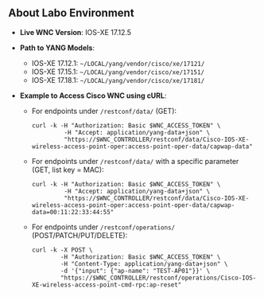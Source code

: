 ## About Labo Environment

- **Live WNC Version**: IOS-XE 17.12.5

- **Path to YANG Models**:

  - IOS-XE 17.12.1: `~/LOCAL/yang/vendor/cisco/xe/17121/`
  - IOS-XE 17.15.1: `~/LOCAL/yang/vendor/cisco/xe/17151/`
  - IOS-XE 17.18.1: `~/LOCAL/yang/vendor/cisco/xe/17181/`

- **Example to Access Cisco WNC using cURL**:

  - For endpoints under `/restconf/data/` (GET):

    ```
    curl -k -H "Authorization: Basic $WNC_ACCESS_TOKEN" \
             -H "Accept: application/yang-data+json" \
             "https://$WNC_CONTROLLER/restconf/data/Cisco-IOS-XE-wireless-access-point-oper:access-point-oper-data/capwap-data"
    ```

  - For endpoints under `/restconf/data/` with a specific parameter (GET, list key = MAC):

    ```
    curl -k -H "Authorization: Basic $WNC_ACCESS_TOKEN" \
             -H "Accept: application/yang-data+json" \
             "https://$WNC_CONTROLLER/restconf/data/Cisco-IOS-XE-wireless-access-point-oper:access-point-oper-data/capwap-data=00:11:22:33:44:55"
    ```

  - For endpoints under `/restconf/operations/` (POST/PATCH/PUT/DELETE):

    ```
    curl -k -X POST \
            -H "Authorization: Basic $WNC_ACCESS_TOKEN" \
            -H "Content-Type: application/yang-data+json" \
            -d '{"input": {"ap-name": "TEST-AP01"}}' \
            "https://$WNC_CONTROLLER/restconf/operations/Cisco-IOS-XE-wireless-access-point-cmd-rpc:ap-reset"
    ```
